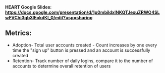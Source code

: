 **HEART Google Slides: https://docs.google.com/presentation/d/1p0mbildxINKQTJexuZRWO4SLwFVChi3qb3lEokdKI_0/edit?usp=sharing**

## Metrics:
* Adoption- Total user accounts created - Count increases by one every time the "sign up" button is pressed and an account is successfully created
* Retention- Track number of daily logins, compare it to the number of accounts to determine overall retention of users
